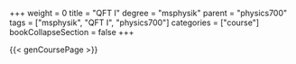 +++
weight = 0
title = "QFT I"
degree = "msphysik"
parent = "physics700"
tags = ["msphysik", "QFT I", "physics700"]
categories = ["course"]
bookCollapseSection = false
+++

{{< genCoursePage >}}
